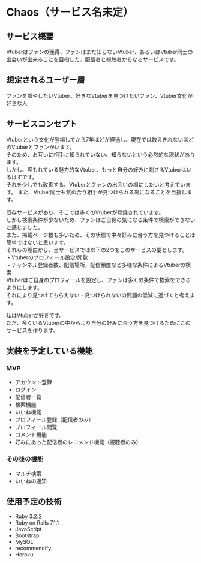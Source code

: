 # Chaos（サービス名未定）

## サービス概要
Vtuberはファンの獲得、ファンはまだ知らないVtuber、あるいはVtuber同士の出会いが出来ることを目指した、配信者と視聴者からなるサービスです。

## 想定されるユーザー層
ファンを増やしたいVtuber、好きなVtuberを見つけたいファン、Vtuber文化が好きな人

## サービスコンセプト
Vtuberという文化が登場してから7年ほどが経過し、現在では数えきれないほどのVtuberとファンがいます。  
そのため、お互いに相手に知られていない、知らないという必然的な現状があります。  
しかし、埋もれている魅力的なVtuber、もっと自分の好みに刺さるVtuberはいるはずです。  
それを少しでも改善する、Vtuberとファンの出会いの場にしたいと考えています。
また、Vtuber同士も気の合う相手が見つけられる場になることを目指します。

既存サービスがあり、そこでは多くのVtuberが登録されています。  
しかし検索条件が少ないため、ファンはご自身の気になる条件で検索ができないと感じました。  
また、掲載ページ数も多いため、その状態で中々好みに合う方を見つけることは簡単ではないと思います。  
それらの理由から、当サービスでは以下の2つをこのサービスの要とします。  
・Vtuberのプロフィール設定/閲覧  
・チャンネル登録者数、配信場所、配信頻度など多様な条件によるVtuberの検索  
Vtuberはご自身のプロフィールを設定し、ファンは多くの条件で検索をできるようにします。  
それにより見つけてもらえない・見つけられないの問題の低減に近づくと考えます。  

私はVtuberが好きです。  
ただ、多くいるVtuberの中からより自分の好みに合う方を見つけるためにこのサービスを作ります。  

## 実装を予定している機能
### MVP
* アカウント登録
* ログイン
* 配信者一覧
* 検索機能
* いいね機能
* プロフィール登録（配信者のみ）
* プロフィール閲覧
* コメント機能
* 好みにあった配信者のレコメンド機能（視聴者のみ）

### その後の機能
* マルチ検索
* いいねの通知

## 使用予定の技術
* Ruby 3.2.2
* Ruby on Rails 7.1.1
* JavaScript
* Bootstrap
* MySQL
* recommendify
* Heroku